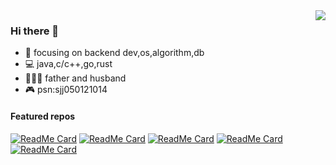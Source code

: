 <img align="right" src="https://github-readme-stats.vercel.app/api?username=ejunjsh&theme=dark&count_private=true&show_icons=true" />

### Hi there 👋

- :eyes: focusing on backend dev,os,algorithm,db
- :computer: java,c/c++,go,rust
- :family_man_woman_girl: father and husband
- :video_game: psn:sjj050121014

#### Featured  repos

[![ReadMe Card](https://github-readme-stats.vercel.app/api/pin/?username=ejunjsh&repo=myos&theme=dark)](https://github.com/ejunjsh/myos) [![ReadMe Card](https://github-readme-stats.vercel.app/api/pin/?username=ejunjsh&repo=mycc&theme=dark)](https://github.com/ejunjsh/mycc) [![ReadMe Card](https://github-readme-stats.vercel.app/api/pin/?username=ejunjsh&repo=mydb&theme=dark)](https://github.com/ejunjsh/mydb) [![ReadMe Card](https://github-readme-stats.vercel.app/api/pin/?username=ejunjsh&repo=kadd&theme=dark)](https://github.com/ejunjsh/kadd) [![ReadMe Card](https://github-readme-stats.vercel.app/api/pin/?username=ejunjsh&repo=jcc&theme=dark)](https://github.com/ejunjsh/jcc)
